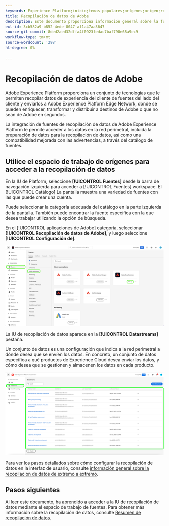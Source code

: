 ```yaml
---
keywords: Experience Platform;inicio;temas populares;orígenes;origen;recopilación de datos
title: Recopilación de datos de Adobe
description: Este documento proporciona información general sobre la fuente de recopilación de datos de Adobe.
exl-id: 3cb582a9-b852-4ede-8047-af1a47aa3647
source-git-commit: 8ded2aed32dffa4f0923fedac7baf798e68a9ec9
workflow-type: tm+mt
source-wordcount: '298'
ht-degree: 0%

---
```


# Recopilación de datos de Adobe

Adobe Experience Platform proporciona un conjunto de tecnologías que le permiten recopilar datos de experiencia del cliente de fuentes del lado del cliente y enviarlos a Adobe Experience Platform Edge Network, donde se pueden enriquecer, transformar y distribuir a destinos de Adobe o que no sean de Adobe en segundos.

La integración de fuentes de recopilación de datos de Adobe Experience Platform le permite acceder a los datos en la red perimetral, incluida la preparación de datos para la recopilación de datos, así como una compatibilidad mejorada con las advertencias, a través del catálogo de fuentes.

## Utilice el espacio de trabajo de orígenes para acceder a la recopilación de datos

En la IU de Platform, seleccione **[!UICONTROL Fuentes]** desde la barra de navegación izquierda para acceder a [!UICONTROL Fuentes] workspace. El [!UICONTROL Catálogo] La pantalla muestra una variedad de fuentes con las que puede crear una cuenta.

Puede seleccionar la categoría adecuada del catálogo en la parte izquierda de la pantalla. También puede encontrar la fuente específica con la que desea trabajar utilizando la opción de búsqueda.

En el [!UICONTROL aplicaciones de Adobe] categoría, seleccionar **[!UICONTROL Recopilación de datos de Adobe]**, y luego seleccione **[!UICONTROL Configuración de]**.

![recopilación de datos](./images/data-collection/catalog.png)

La IU de recopilación de datos aparece en la **[!UICONTROL Datastreams]** pestaña.

Un conjunto de datos es una configuración que indica a la red perimetral a dónde desea que se envíen los datos. En concreto, un conjunto de datos especifica a qué productos de Experience Cloud desea enviar los datos, y cómo desea que se gestionen y almacenen los datos en cada producto.

![flujos de datos](./images/data-collection/datastreams.png)

Para ver los pasos detallados sobre cómo configurar la recopilación de datos en la interfaz de usuario, consulte [información general sobre la recopilación de datos de extremo a extremo](../../../collection/e2e.md).

## Pasos siguientes

Al leer este documento, ha aprendido a acceder a la IU de recopilación de datos mediante el espacio de trabajo de fuentes. Para obtener más información sobre la recopilación de datos, consulte [Resumen de recopilación de datos](../../../collection/e2e.md).
